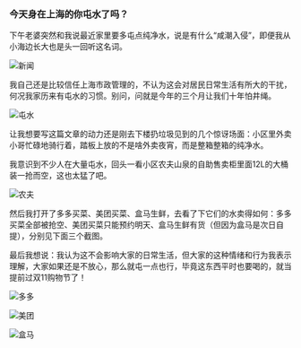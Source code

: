 ### 今天身在上海的你屯水了吗？

下午老婆突然和我说最近家里要多屯点纯净水，说是有什么“咸潮入侵”，即便我从小海边长大也是头一回听这名词。

![新闻](../img/shtunshui-1.jpg)

我自己还是比较信任上海市政管理的，不认为这会对居民日常生活有所大的干扰，何况我家历来有屯水的习惯。别问，问就是今年的三个月让我们十年怕井绳。

![屯水](../img/shtunshui-2.jpg)

让我想要写这篇文章的动力还是刚去下楼扔垃圾见到的几个惊讶场面：小区里外卖小哥忙碌地骑行着，踏板上放的不是啥外卖夜宵，而是整箱整箱的纯净水。

我意识到不少人在大量屯水，回头一看小区农夫山泉的自助售卖柜里面12L的大桶装一抢而空，这也太猛了吧。

![农夫](../img/shtunshui-3.jpg)

然后我打开了多多买菜、美团买菜、盒马生鲜，去看了下它们的水卖得如何：多多买菜全部被抢空、美团买菜只能预约明天、盒马生鲜有货（但因为盒马是次日自提），分别见下面三个截图。

最后我想说：我认为这不会影响大家的日常生活，但大家的这种情绪和行为我表示理解，大家如果还是不放心，那么就屯一点也行，毕竟这东西平时也要喝的，就当提前过双11购物节了！

![多多](../img/shtunshui-4.jpg)

![美团](../img/shtunshui-5.jpg)

![盒马](../img/shtunshui-6.jpg)